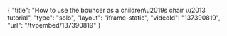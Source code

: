{
    "title": "How to use the bouncer as a children\u2019s chair \u2013 tutorial",
    "type": "solo",
    "layout": "iframe-static",
    "videoId": "137390819",
    "url": "\/tvpembed\/137390819"
}